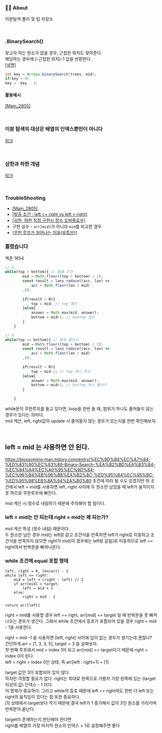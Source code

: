 ### 👨‍💻 About
이분탐색 풀이 및 팁 저장소

<br>

### .BinarySearch()
찾고자 하는 원소가 없을 경우, 근접한 위치도 찾아준다.   
해당하는 경우에 (-근접한 위치)-1 값을 반환한다.  
[[설명]](https://codingdog.tistory.com/entry/java-arrays-binarysearch-%ED%95%A8%EC%88%98%EB%A5%BC-%EC%95%8C%EC%95%84%EB%B4%85%EC%8B%9C%EB%8B%A4)  

```java
int key = Arrays.binarySearch(trees, mid);
if(key < 0)
key = -key - 2;
```
#### 활용예시
[[Main_2805]](https://github.com/AtomicLiquors/Algorithm_Practice/blob/main/binarysearch/Main_2805.java)

<br>

### 이분 탐색의 대상은 배열의 인덱스뿐만이 아니다
[링크](https://st-lab.tistory.com/269)

<br>

### 상한과 하한 개념
[링크](https://github.com/AtomicLiquors/Algorithm_Practice/blob/main/binarysearch/Lower__UpperBound.md)

<br>

### TroubleShooting
- [[Main_2805]](https://github.com/AtomicLiquors/Algorithm_Practice/blob/main/binarysearch/Main_2805.java)  
- [[탈출 조건 : left <= right vs left < right]](https://www.acmicpc.net/blog/view/109)  
- [[상한, 하한 직접 구현시 정수 오버플로우]](https://github.com/AtomicLiquors/Algorithm_Practice/blob/main/binarysearch/Lower__UpperBound.md#-troubleshooting)  
- 구현 실수 - ```arr[mid]```가 아니라 ```mid```를 비교한 경우  
- [[무한 루프가 일어나는 이유(유튜브)]](https://www.youtube.com/watch?v=b9SKfz58Jdo)

### 틀렸습니다  
백준 1654
```javascript
// X
while(top > bottom){ // 탈출 조건
        mid = Math.floor((top + bottom) / 2);
		const result = lans.reduce((acc, lan) => 
			acc + Math.floor(lan / mid)
		,0);
		
		if(result < N){
			top = mid; // top 갱신
		}else{
			answer = Math.max(mid, answer);
			bottom = mid+1; // bottom 갱신
		}
	}
```
```javascript
// O
while(top >= bottom){ // 등호 붙이고
        mid = Math.floor((top + bottom) / 2);
		const result = lans.reduce((acc, lan) => 
			acc + Math.floor(lan / mid)
		,0);
		
		if(result < N){
			top = mid-1; // top 하나 깎고
		}else{
			answer = Math.max(mid, answer);
			bottom = mid+1; // bottom 하나 붙이기
		}
			
	}
```
while문이 무한루프를 돌고 있다면, loop을 한번 돌 때, 범위가 하나도 줄어들지 않는 경우가 있다는 의미다.  
mid 계산, left, right값의 update 시 줄어들지 않는 경우가 있는지를 한번 확인해보자. 

<br>


## left = mid 는 사용하면 안 된다.
https://blossoming-man.tistory.com/entry/%EC%9D%B4%EC%A7%84-%ED%83%90%EC%83%89-Binary-Search-%EA%B2%BD%EA%B3%84-%EC%84%A4%EC%A0%95%EC%9D%84-%EC%96%B4%EB%96%BB%EA%B2%8C-%ED%95%B4%EC%95%BC-%ED%95%98%EB%8A%94%EA%B0%80
조건에 따라 될 수도 있겠지만 위 조건에서 left = mid를 사용하면 left, right 사이에 두 원소만 남았을 때 left가 움직이지 못 하므로 무한루프에 빠진다.  

mid 계산 시 정수로 내림하기 때문에 주의해야 할 점이다.

 

### left = mid는 안 되는데 right = mid는 왜 되는가?

mid 계산 특성 (정수 내림) 때문이다.  
두 원소만 남은 경우 mid는 left랑 같고 조건식을 만족하면 left가 right로 이동하고 조건식을 만족하지 않으면 right가 mid(이 경우에는 left랑 같음)로 이동하므로 left == right여서 반복문을 빠져나온다.  

 

 

### while 조건에 equal 포함 형태
```
left, right = 0, len(arr) - 1
while left <= right:
    mid = left + (right - left) // 2
    if arr[mid] < target:
        left = mid + 1
    else:
        right = mid - 1
        
return arr[left]
 ```

right = mid를 사용할 경우 left == right, arr[mid] == target 일 때 반복문을 못 빠져나오는 경우가 생긴다. 그래서 while 조건에서 등호가 포함되어 있을 경우 right = mid - 1을 사용한다.  

 

right = mid -1 을 사용하면 [left, right] 사이에 답이 없는 경우가 생기는데 괜찮나?  
간단하게 arr = [1, 3, 3, 5], target = 3 을 살펴보자.  
첫 번째 루프에서 mid = index 1이 되고 arr[mid] == target이기 때문에 right = index 0이 된다.  
left = right = index 0인 상태, 즉 arr[left : right+1] = [1]  

target 값인 3이 포함되어 있지 않다.  
하지만 걱정할 필요가 없다. right는 최대로 왼쪽으로 가봤자 가장 왼쪽에 있는 (target 이상의 값) 인덱스 - 1 이다.  
이 명제가 중요하다. 그리고 while의 등호 때문에 left == right여도 한번 더 left 또는 right의 움직임이 있다는 점 또한 중요하다.  
[1] 상태에서 target보다 작기 때문에 결국 left가 1 증가해서 값이 3인 원소를 가리키며 반복문이 끝난다.


target이 존재하는지 판단해야 한다면  
right를 배열의 가장 마지막 원소의 인덱스 + 1로 설정해주면 좋다
